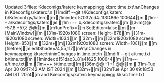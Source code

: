 Updated 3 files: Kdeconfigs/katerc
keymappingg.kksrc
time.txt\n\nChanges in Kdeconfigs/katerc:\n    [1mdiff --git a/Kdeconfigs/katerc b/Kdeconfigs/katerc[m
    [1mindex 52032cd4..1f3f486e 100644[m
    [1m--- a/Kdeconfigs/katerc[m
    [1m+++ b/Kdeconfigs/katerc[m
    [36m@@ -57,8 +57,8 @@[m [mRunPrefix=[m
     SetEditor=false[m
     [m
     [MainWindow][m
    [31m-1920x1080 screen: Height=878[m
    [31m-1920x1080 screen: Width=1034[m
    [32m+[m[32m1920x1080 screen: Height=850[m
    [32m+[m[32m1920x1080 screen: Width=1081[m
     [m
     [filetree][m
     editShade=74,55,117[m\n\nChanges in keymappingg.kksrc:\n\n\nChanges in time.txt:\n    [1mdiff --git a/time.txt b/time.txt[m
    [1mindex d151dac3..81a41625 100644[m
    [1m--- a/time.txt[m
    [1m+++ b/time.txt[m
    [36m@@ -1 +1 @@[m
    [31m-Tue Apr 30 09:17:42 AM IST 2024[m
    [32m+[m[32mTue Apr 30 09:18:53 AM IST 2024[m and Kdeconfigs/katerc
keymappingg.kksrc
time.txt 
